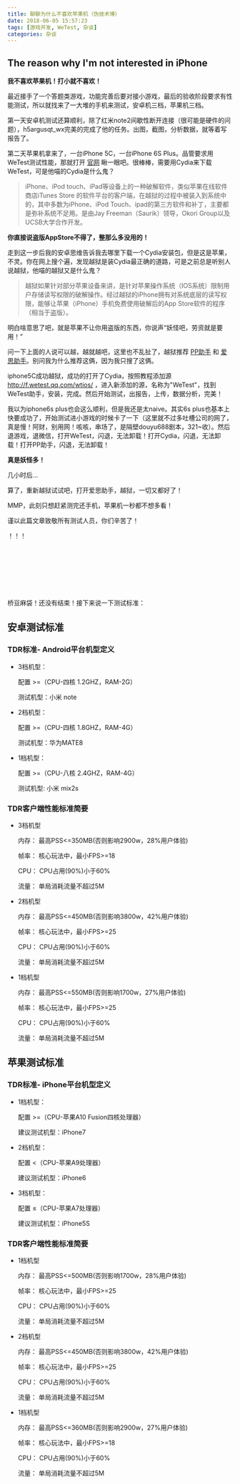 ```yaml
---
title: 聊聊为什么不喜欢苹果机（伪技术博）
date: 2018-06-05 15:57:23
tags: [游戏开发, WeTest, 杂谈]
categories: 杂谈
---
```

## The reason why I'm not interested in iPhone

**我不喜欢苹果机！打小就不喜欢！**

最近接手了一个答题类游戏，功能完善后要对接小游戏，最后的验收阶段要求有性能测试，所以就找来了一大堆的手机来测试，安卓机三档，苹果机三档。

第一天安卓机测试还算顺利，除了红米note2间歇性断开连接（很可能是硬件的问题），h5argusqt_wx完美的完成了他的任务。出图，截图，分析数据，就等着写报告了。

第二天苹果机拿来了，一台iPhone 5C，一台iPhone 6S Plus。品管要求用WeTest测试性能，那就打开 [官网](http://wetest.qq.com/cloud/help/client) 瞅一眼吧。很棒棒，需要用Cydia来下载WeTest，可是他喵的Cydia是什么鬼？

>iPhone、iPod touch、iPad等设备上的一种破解软件，类似苹果在线软件商店iTunes Store 的软件平台的客户端，在越狱的过程中被装入到系统中的，其中多数为iPhone、iPod Touch、ipad的第三方软件和补丁，主要都是弥补系统不足用。是由Jay Freeman（Saurik）领导，Okori Group以及UCSB大学合作开发。

**你直接说盗版AppStore不得了，整那么多没用的！**

走到这一步后我的安卓思维告诉我去哪里下载一个Cydia安装包，但是这是苹果，不灵。你在网上搜个遍，发现越狱是装Cydia最正确的道路，可是之前总是听别人说越狱，他喵的越狱又是什么鬼？

>越狱如果针对部分苹果设备来讲，是针对苹果操作系统（IOS系统）限制用户存储读写权限的破解操作。经过越狱的iPhone拥有对系统底层的读写权限，能够让苹果（iPhone）手机免费使用破解后的App Store软件的程序（相当于盗版）。

明白啥意思了吧，就是苹果不让你用盗版的东西，你说声“妖怪吧，劳资就是要用！”

问一下上面的人说可以越，越就越吧，这里也不乱扯了，越狱推荐 [PP助手](https://pro.25pp.com/) 和 [爱思助手](https://www.i4.cn/)。别问我为什么推荐这俩，因为我只搜了这俩。

iphone5C成功越狱，成功的打开了Cydia，按照教程添加源 http://f.wetest.qq.com/wtios/ ，进入新添加的源，名称为"WeTest"，找到WeTest助手，安装，完成。然后开始测试，出报告，上传，数据分析，完美！

我以为iphone6s plus也会这么顺利，但是我还是太naive。其实6s plus也基本上快要成功了，开始测试进小游戏的时候卡了一下（这里就不过多吐槽公司的网了，真是慢！阿财，别用网！咳咳，串场了，是隔壁douyu688剧本，321~收）。然后退游戏，退微信，打开WeTest，闪退，无法卸载！打开Cydia，闪退，无法卸载！打开PP助手，闪退，无法卸载！

**真是妖怪多！**

几小时后...

算了，重新越狱试试吧，打开爱思助手，越狱，一切又都好了！

MMP，此刻只想赶紧测完还手机，苹果机一秒都不想多看！

谨以此篇文章致敬所有测试人员，你们辛苦了！

！！！

<br/><br/><br/><br/><br/><br/>

桥豆麻袋！还没有结束！接下来说一下测试标准：

## 安卓测试标准
### TDR标准- Android平台机型定义
+ 3档机型： 
    
    配置 >=（CPU-四核 1.2GHZ，RAM-2G）
    
    测试机型：小米 note 
    
+ 2档机型： 
    
    配置 >=（CPU-四核 1.8GHZ，RAM-4G）
    
    测试机型：华为MATE8 
    
+ 1档机型： 
   
    配置 >=（CPU-八核 2.4GHZ，RAM-4G） 
    
    测试机型: 小米 mix2s
   
### TDR客户端性能标准简要
+ 3档机型

    内存： 最高PSS<=350MB(否则影响2900w，28%用户体验)
    
    帧率： 核心玩法中，最小FPS>=18
    
    CPU： CPU占用(90%)小于60%
    
    流量： 单局消耗流量不超过5M

+ 2档机型

    内存： 最高PSS<=450MB(否则影响3800w，42%用户体验)
    
    帧率： 核心玩法中，最小FPS>=25
    
    CPU： CPU占用(90%)小于60%
    
    流量： 单局消耗流量不超过5M

+ 1档机型

    内存： 最高PSS<=550MB(否则影响1700w，27%用户体验)
    
    帧率： 核心玩法中，最小FPS>=25
    
    CPU： CPU占用(90%)小于60%
    
    流量： 单局消耗流量不超过5M
    
## 苹果测试标准
### TDR标准- iPhone平台机型定义
+ 1档机型：

    配置 >=（CPU-苹果A10 Fusion四核处理器）

    建议测试机型：iPhone7
    
+ 2档机型：

    配置 <（CPU-苹果A9处理器）

    建议测试机型：iPhone6

+ 3档机型：

    配置 ≤（CPU-苹果A7处理器）
  
    建议测试机型：iPhone5S

### TDR客户端性能标准简要
+ 1档机型

    内存： 最高PSS<=500MB(否则影响1700w，28%用户体验)
    
    帧率： 核心玩法中，最小FPS>=25
    
    CPU： CPU占用(90%)小于60%
    
    流量： 单局消耗流量不超过5M

+ 2档机型

    内存： 最高PSS<=450MB(否则影响3800w，42%用户体验)
    
    帧率： 核心玩法中，最小FPS>=25
    
    CPU： CPU占用(90%)小于60%
    
    流量： 单局消耗流量不超过5M

+ 1档机型

    内存： 最高PSS<=360MB(否则影响2900w，27%用户体验)
    
    帧率： 核心玩法中，最小FPS>=18
    
    CPU： CPU占用(90%)小于60%
    
    流量： 单局消耗流量不超过5M
    

